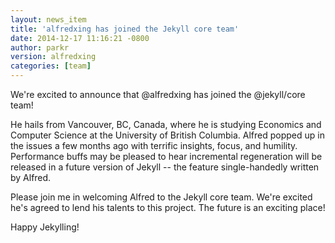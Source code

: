 ```yaml
---
layout: news_item
title: 'alfredxing has joined the Jekyll core team'
date: 2014-12-17 11:16:21 -0800
author: parkr
version: alfredxing
categories: [team]
---
```


We're excited to announce that @alfredxing has joined the @jekyll/core
team!

He hails from Vancouver, BC, Canada, where he is studying Economics and
Computer Science at the University of British Columbia. Alfred popped up in
the issues a few months ago with terrific insights, focus, and humility.
Performance buffs may be pleased to hear incremental regeneration will be
released in a future version of Jekyll -- the feature single-handedly
written by Alfred.

Please join me in welcoming Alfred to the Jekyll core team. We're excited
he's agreed to lend his talents to this project. The future is an exciting
place!

Happy Jekylling!

